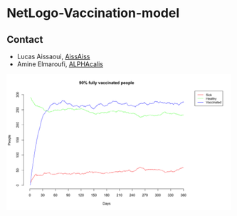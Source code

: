 # NetLogo-Vaccination-model


## Contact 

* Lucas Aissaoui, [AissAiss](https://github.com/AissAiss)
* Amine Elmaroufi, [ALPHAcalis](https://github.com/ALPHAcalis)

<p align="center">
  <img src="rddoc/vacc90.png" >
</p>
